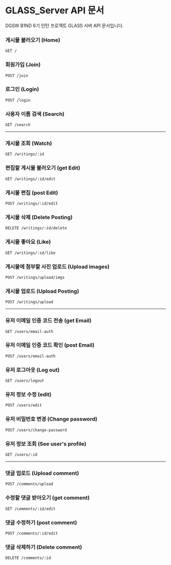 # GLASS_Server API 문서

DGSW B1ND 6기 인턴 프로젝트 GLASS 서버 API 문서입니다.

### 게시물 불러오기 (Home)

```
GET /
```

### 회원가입 (Join)

```
POST /join
```

### 로그인 (Login)

```
POST /login
```

### 사용자 이름 검색 (Search)

```
GET /search
```

---

### 게시물 조회 (Watch)

```
GET /writings/:id
```

### 편집할 게시물 불러오기 (get Edit)

```
GET /writings/:id/edit
```

### 게시물 편집 (post Edit)

```
POST /writings/:id/edit
```

### 게시물 삭제 (Delete Posting)

```
DELETE /writings/:id/delete
```

### 게시물 좋아요 (Like)

```
GET /writings/:id/like
```

### 게시물에 첨부할 사진 업로드 (Upload images)

```
POST /writings/upload/imgs
```

### 게시물 업로드 (Upload Posting)

```
POST /writings/upload
```

---

### 유저 이메일 인증 코드 전송 (get Email)

```
GET /users/email-auth
```

### 유저 이메일 인증 코드 확인 (post Email)

```
POST /users/email-auth
```

### 유저 로그아웃 (Log out)

```
GET /users/logout
```

### 유저 정보 수정 (edit)

```
POST /users/edit
```

### 유저 비밀번호 변경 (Change password)

```
POST /users/change-password
```

### 유저 정보 조회 (See user's profile)

```
GET /users/:id
```

---

### 댓글 업로드 (Upload comment)

```
POST /comments/upload
```

### 수정할 댓글 받아오기 (get comment)

```
GET /comments/:id/edit
```

### 댓글 수정하기 (post comment)

```
POST /comments/:id/edit
```

### 댓글 삭제하기 (Delete comment)

```
DELETE /comments/:id
```
